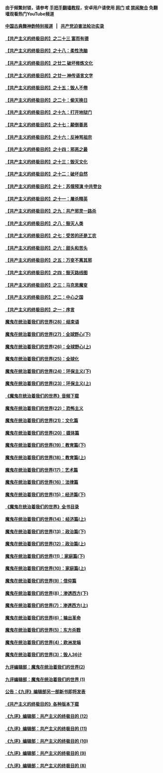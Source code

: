 #### 由于频繁封锁，请参考 [手把手翻墙教程](https://github.com/gfw-breaker/guides/wiki/)，安卓用户请使用 [网门](https://github.com/gfw-breaker/bn-android/blob/master/ogate.md?t=05300036) 或 [禁闻聚合](https://github.com/gfw-breaker/bn-android) 免翻墙观看热门YouTube频道 

#### [中国古典舞神韵特别报道](https://github.com/gfw-breaker/mh-news/blob/master/shenyun.md?t=05300036) &nbsp;&nbsp;|&nbsp;&nbsp; [共产党迫害法轮功实录](https://github.com/gfw-breaker/mh-news/blob/master/README.md?t=05300036)  

#### [【共产主义的终极目的】之二十三 富而有德](../pages/nsc422/n11283598.md?t=05300036) 

#### [【共产主义的终极目的】之十八：柔性洗脑](../pages/nsc422/n11199994.md?t=05300036) 

#### [【共产主义的终极目的】之廿二 破坏修炼文化](../pages/nsc422/n11245728.md?t=05300036) 

#### [【共产主义的终极目的】之廿一 神传语言文字](../pages/nsc422/n11263265.md?t=05300036) 

#### [【共产主义的终极目的】之十五：毁人不倦](../pages/nsc422/n11166792.md?t=05300036) 

#### [【共产主义的终极目的】之二十：偷天换日](../pages/nsc422/n11238846.md?t=05300036) 

#### [【共产主义的终极目的】之十九：打开地狱门](../pages/nsc422/n11206376.md?t=05300036) 

#### [【共产主义的终极目的】之十七：颠倒善恶](../pages/nsc422/n11179782.md?t=05300036) 

#### [【共产主义的终极目的】之十六：反神骂祖宗](../pages/nsc422/n11166798.md?t=05300036) 

#### [【共产主义的终极目的】之十四：邪恶之最](../pages/nsc422/n11150249.md?t=05300036) 

#### [【共产主义的终极目的】之十三：毁灭文化](../pages/nsc422/n11135227.md?t=05300036) 

#### [【共产主义的终极目的】之十二：破坏自然](../pages/nsc422/n11135214.md?t=05300036) 

#### [【共产主义的终极目的】之十：苏俄预演 中共登台](../pages/nsc422/n11118424.md?t=05300036) 

#### [【共产主义的终极目的】之十一：屠杀精英](../pages/nsc422/n11118442.md?t=05300036) 

#### [【共产主义的终极目的】之九：共产邪灵一路杀](../pages/nsc422/n11114139.md?t=05300036) 

#### [【共产主义的终极目的】之八：毁灭人类](../pages/nsc422/n11108503.md?t=05300036) 

#### [【共产主义的终极目的】之七：受苦的还是工农](../pages/nsc422/n11101809.md?t=05300036) 

#### [【共产主义的终极目的】之六：甜头和苦头](../pages/nsc422/n11096971.md?t=05300036) 

#### [【共产主义的终极目的】之五：万变不离其邪](../pages/nsc422/n11091285.md?t=05300036) 

#### [【共产主义的终极目的】之四：毁灭路线图](../pages/nsc422/n11086284.md?t=05300036) 

#### [【共产主义的终极目的】之三：马克思魔变](../pages/nsc422/n11061941.md?t=05300036) 

#### [【共产主义的终极目的】之二：中心之国](../pages/nsc422/n11047728.md?t=05300036) 

#### [【共产主义的终极目的】之一：序言](../pages/nsc422/n11086077.md?t=05300036) 

#### [魔鬼在统治着我们的世界(28)：结束语](../pages/nsc422/n10936246.md?t=05300036) 

#### [魔鬼在统治着我们的世界(27)：全球野心(下)](../pages/nsc422/n10928319.md?t=05300036) 

#### [魔鬼在统治着我们的世界(26)：全球野心(上)](../pages/nsc422/n10900318.md?t=05300036) 

#### [魔鬼在统治着我们的世界(25)：全球化](../pages/nsc422/n10788205.md?t=05300036) 

#### [魔鬼在统治着我们的世界(24)：环保主义(下)](../pages/nsc422/n10695307.md?t=05300036) 

#### [魔鬼在统治着我们的世界(23)：环保主义(上)](../pages/nsc422/n10688613.md?t=05300036) 

#### [《魔鬼在统治着我们的世界》音频下载](../pages/nsc422/n10635553.md?t=05300036) 

#### [魔鬼在统治着我们的世界(22)：恐怖主义](../pages/nsc422/n10614727.md?t=05300036) 

#### [魔鬼在统治着我们的世界(21)：文化篇](../pages/nsc422/n10597706.md?t=05300036) 

#### [魔鬼在统治着我们的世界(20)：媒体篇](../pages/nsc422/n10586579.md?t=05300036) 

#### [魔鬼在统治着我们的世界(19)：教育篇(下)](../pages/nsc422/n10564808.md?t=05300036) 

#### [魔鬼在统治着我们的世界(18)：教育篇(上)](../pages/nsc422/n10526970.md?t=05300036) 

#### [魔鬼在统治着我们的世界(17)：艺术篇](../pages/nsc422/n10499093.md?t=05300036) 

#### [魔鬼在统治着我们的世界(16)：法律篇](../pages/nsc422/n10485969.md?t=05300036) 

#### [魔鬼在统治着我们的世界(15)：经济篇(下)](../pages/nsc422/n10469975.md?t=05300036) 

#### [《魔鬼在统治着我们的世界》全书目录](../pages/nsc422/n10464261.md?t=05300036) 

#### [魔鬼在统治着我们的世界(14)：经济篇(上)](../pages/nsc422/n10457370.md?t=05300036) 

#### [魔鬼在统治着我们的世界(13)：政治篇(下)](../pages/nsc422/n10448270.md?t=05300036) 

#### [魔鬼在统治着我们的世界(12)：政治篇(上)](../pages/nsc422/n10444576.md?t=05300036) 

#### [魔鬼在统治着我们的世界(11)：家庭篇(下)](../pages/nsc422/n10440961.md?t=05300036) 

#### [魔鬼在统治着我们的世界(10)：家庭篇(上)](../pages/nsc422/n10435448.md?t=05300036) 

#### [魔鬼在统治着我们的世界(9)：信仰篇](../pages/nsc422/n10432159.md?t=05300036) 

#### [魔鬼在统治着我们的世界(8)：渗透西方(下)](../pages/nsc422/n10429603.md?t=05300036) 

#### [魔鬼在统治着我们的世界(7)：渗透西方(上)](../pages/nsc422/n10426013.md?t=05300036) 

#### [魔鬼在统治着我们的世界(6)：输出革命](../pages/nsc422/n10421536.md?t=05300036) 

#### [魔鬼在统治着我们的世界(5)：东方杀戮](../pages/nsc422/n10417707.md?t=05300036) 

#### [魔鬼在统治着我们的世界(4)：欧洲发端](../pages/nsc422/n10414890.md?t=05300036) 

#### [魔鬼在统治着我们的世界(3)：毁人36计](../pages/nsc422/n10411583.md?t=05300036) 

#### [九评编辑部：魔鬼在统治着我们的世界(2)](../pages/nsc422/n10410036.md?t=05300036) 

#### [九评编辑部：魔鬼在统治着我们的世界 (1)](../pages/nsc422/n10406825.md?t=05300036) 

#### [公告：《九评》编辑部另一部新书即将发表](../pages/nsc422/n10405104.md?t=05300036) 

#### [《共产主义的终极目的》各种版本下载](../pages/nsc422/n10022138.md?t=05300036) 

#### [《九评》编辑部：共产主义的终极目的 (12)](../pages/nsc422/n9933272.md?t=05300036) 

#### [《九评》编辑部：共产主义的终极目的 (11)](../pages/nsc422/n9924973.md?t=05300036) 

#### [《九评》编辑部：共产主义的终极目的 (10)](../pages/nsc422/n9920883.md?t=05300036) 

#### [《九评》编辑部：共产主义的终极目的 (9)](../pages/nsc422/n9916363.md?t=05300036) 

#### [《九评》编辑部：共产主义的终极目的 (8)](../pages/nsc422/n9912488.md?t=05300036) 

